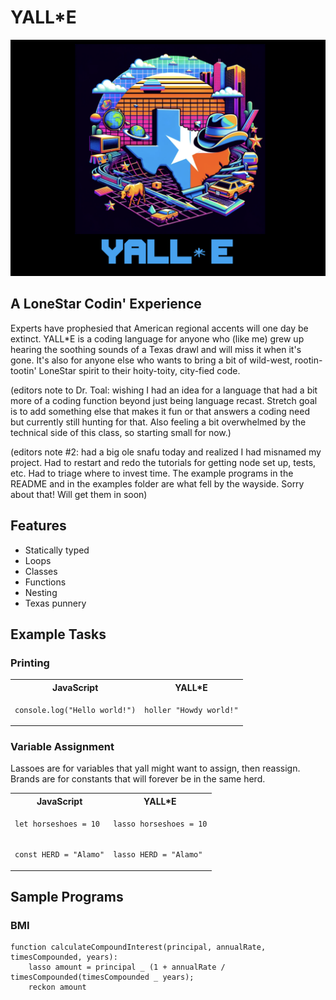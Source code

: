 # YALL\*E

![](docs/logo.png)

## A LoneStar Codin' Experience

Experts have prophesied that American regional accents will one day be extinct. YALL\*E is a coding language for anyone who (like me) grew up hearing the soothing sounds of a Texas drawl and will miss it when it's gone. It's also for anyone else who wants to bring a bit of wild-west, rootin-tootin' LoneStar spirit to their hoity-toity, city-fied code.

(editors note to Dr. Toal: wishing I had an idea for a language that had a bit more of a coding function beyond just being language recast. Stretch goal is to add something else that makes it fun or that answers a coding need but currently still hunting for that. Also feeling a bit overwhelmed by the technical side of this class, so starting small for now.)

(editors note #2: had a big ole snafu today and realized I had misnamed my project. Had to restart and redo the tutorials for getting node set up, tests, etc. Had to triage where to invest time. The example programs in the README and in the examples folder are what fell by the wayside. Sorry about that! Will get them in soon)

## Features

- Statically typed
- Loops
- Classes
- Functions
- Nesting
- Texas punnery

## Example Tasks

### Printing

<table>
<tr> <th>JavaScript</th><th>YALL*E</th>
</tr>
<tr>
<td>

```
console.log("Hello world!")
```

</td>
<td>

```
holler "Howdy world!"
```

</td>
<tr>
</table>

### Variable Assignment

Lassoes are for variables that yall might want to assign, then reassign. Brands are for constants that will forever be in the same herd.

<table>
<tr> 
<th>
JavaScript</th>
<th>YALL*E</th><tr>
</tr>
<tr>
<td>

```
let horseshoes = 10
```

</td>
<td>

```
lasso horseshoes = 10
```

</td>
</tr>
<tr>
<td>

```
const HERD = "Alamo"
```

</td>
<td>

```
lasso HERD = "Alamo"
```

</td>
</tr>
</table>

## Sample Programs

### BMI

```
function calculateCompoundInterest(principal, annualRate, timesCompounded, years):
    lasso amount = principal _ (1 + annualRate / timesCompounded(timesCompounded _ years);
    reckon amount
```
